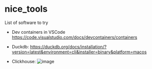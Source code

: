 # nice_tools

List of software to try

- Dev containers in VSCode https://code.visualstudio.com/docs/devcontainers/containers
- Duckdb: https://duckdb.org/docs/installation/?version=latest&environment=cli&installer=binary&platform=macos

- Clickhouse:
  ![image](https://github.com/majarall/nice_tools/assets/47296530/85390a6e-4ad1-4086-b0c9-16d47e033565)
  
